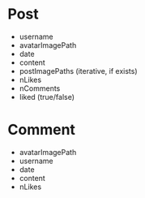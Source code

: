 # Post
- username
- avatarImagePath
- date
- content
- postImagePaths (iterative, if exists)
- nLikes
- nComments
- liked (true/false)
# Comment
- avatarImagePath
- username
- date
- content
- nLikes